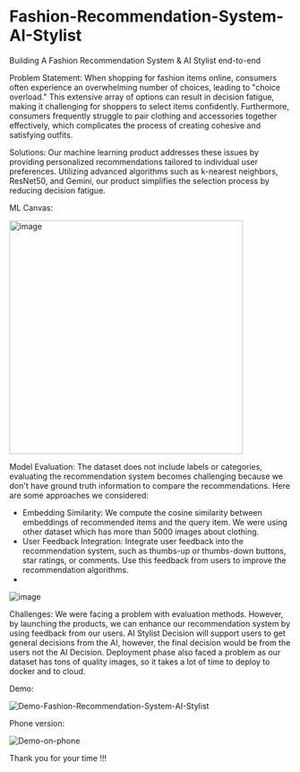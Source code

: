 # Fashion-Recommendation-System-AI-Stylist
Building A Fashion Recommendation System &amp; AI Stylist end-to-end

Problem Statement:
When shopping for fashion items online, consumers often experience an overwhelming number of choices, leading to "choice overload." This extensive array of options can result in decision fatigue, making it challenging for shoppers to select items confidently. Furthermore, consumers frequently struggle to pair clothing and accessories together effectively, which complicates the process of creating cohesive and satisfying outfits.

Solutions:
Our machine learning product addresses these issues by providing personalized recommendations tailored to individual user preferences. Utilizing advanced algorithms such as k-nearest neighbors, ResNet50, and Gemini, our product simplifies the selection process by reducing decision fatigue. 

ML Canvas:

<img width="417" alt="image" src="https://github.com/HowardNguyen29/Fashion-Recommendation-System-AI-Stylist/assets/144277909/4c51c532-c817-4fd5-8cbe-1d6e9a844bc1">

Model Evaluation:
The dataset does not include labels or categories, evaluating the recommendation system becomes challenging because we don't have ground truth information to compare the recommendations. Here are some approaches we considered:
+ Embedding Similarity: We compute the cosine similarity between embeddings of recommended items and the query item. We were using other dataset which has more than 5000 images about clothing.
+ User Feedback Integration: Integrate user feedback into the recommendation system, such as thumbs-up or thumbs-down buttons, star ratings, or comments. Use this feedback from users to improve the recommendation algorithms.
+ 
![image](https://github.com/HowardNguyen29/Fashion-Recommendation-System-AI-Stylist/assets/144277909/6984ff31-46cc-423a-a2b4-ae58009f415d)

Challenges:
We were facing a problem with evaluation methods. However, by launching the products, we can enhance our recommendation system by using feedback from our users. AI Stylist Decision will support users to get general decisions from the AI, however, the final decision would be from the users not the AI Decision. Deployment phase also faced a problem as our dataset has tons of quality images, so it takes a lot of time to deploy to docker and to cloud.

Demo:

![Demo-Fashion-Recommendation-System-AI-Stylist](https://github.com/HowardNguyen29/Fashion-Recommendation-System-AI-Stylist/assets/144277909/7e4e5706-ad0a-4ce1-b28e-fc6a2f16a4d3)

Phone version:

![Demo-on-phone](https://github.com/HowardNguyen29/Fashion-Recommendation-System-AI-Stylist/assets/144277909/f3684b5c-679b-44ac-87af-581726a88a6f)


Thank you for your time !!!

